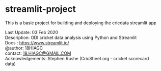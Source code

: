 # streamlit-project

This is a basic project for building and deploying the cricdata streamlit app   
  
Last Update: 03 Feb 2020  
Description: ODI cricket data analysis using Python and Streamlit  
Docs : https://www.streamlit.io/  
@author: 18HIAGC  
contact: 18.HIAGC@GMAIL.COM  
Acknowledgements: Stephen Rushe (CricSheet.org - cricket scorecard data)  
